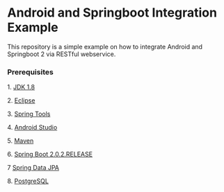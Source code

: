 # Android and Springboot Integration Example

<p>This repository is a simple example on how to integrate Android and Springboot 2 via RESTful webservice.</p>

<h3>Prerequisites</h3>
<p>1. <a href="http://www.oracle.com/technetwork/java/javase/downloads/jdk8-downloads-2133151.html">JDK 1.8</a></p>
<p>2. <a href="https://www.eclipse.org/downloads/packages/">Eclipse</a></p>
<p>3. <a href="https://marketplace.eclipse.org/content/spring-tools-aka-spring-ide-and-spring-tool-suite">Spring Tools</a></p>
<p>4. <a href="https://https://developer.android.com/studio/">Android Studio</a></p>
<p>5. <a href="https://maven.apache.org">Maven</a></p>
<p>6. <a href="https://spring.io/projects/spring-boot">Spring Boot 2.0.2.RELEASE</a><p>
<p>7 <a href="https://spring.io/projects/spring-data">Spring Data JPA</a></p>
<p>8. <a href="https://www.postgresql.org">PostgreSQL</a></p>
